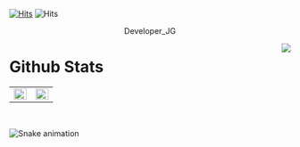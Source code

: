 [![Hits](https://hits.seeyoufarm.com/api/count/incr/badge.svg?url=https%3A%2F%2Fgithub.com%2FDeveloper-JG)](https://hits.seeyoufarm.com) ![Hits](https://img.shields.io/github/followers/Developer-JG?label=Follow)

<div align="center">
  
Developer_JG

</div>

<div align="right">
<img src="https://komarev.com/ghpvc/?username=Developer-JG&&style=flat-square" align="right" />
</div>  

# Github Stats  

<table><tr><td valign="top" width="50%">

<img src="https://github-readme-stats.vercel.app/api?username=Developer-JG&show_icons=true&count_private=true&hide_border=true" align="left" style="width: 100%" />

</td><td valign="top" width="50%">

<img src="https://github-readme-stats.vercel.app/api/top-langs/?username=Developer-JG&hide_border=true&layout=compact" align="left" style="width: 100%" />

</td></tr></table>  

<br/>  


![Snake animation](https://github.com/Developer_JG/Developer_JG/blob/output/github-contribution-grid-snake.svg)
